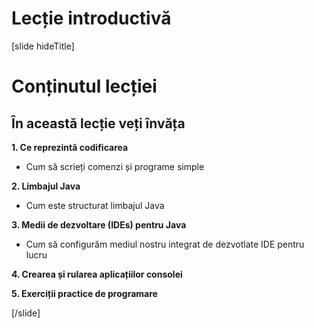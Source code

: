 # Lecție introductivă
[slide hideTitle]

# Conținutul lecției

## În această lecție veți învăța

**1. Ce reprezintă codificarea**

- Cum să scrieți comenzi și programe simple 

**2.  Limbajul Java**

- Cum este structurat limbajul Java

**3. Medii de dezvoltare (IDEs) pentru Java**

- Cum să configurăm mediul nostru integrat de dezvotlate IDE pentru lucru

**4. Crearea și rularea aplicațiilor consolei**


**5. Exerciții practice de programare**




[/slide]
